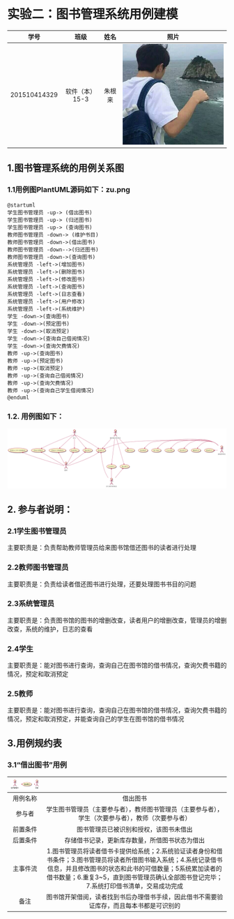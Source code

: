 # 实验二：图书管理系统用例建模

| 学号 | 班级 | 姓名 | 照片|
|:----:|:-----:|:----:|:----:|
| 201510414329 | 软件（本）15-3 | 朱根来 | [![](./zhugenlai.jpg)](./zhugenlai.jpg) |

## 1.图书管理系统的用例关系图
### 1.1用例图PlantUML源码如下：zu.png
    @startuml
    学生图书管理员 -up-> (借出图书)
    学生图书管理员 -up-> (归还图书)
    学生图书管理员 -up-> (查询图书)
    教师图书管理员 -down-> (维护书目)
    教师图书管理员 -down->(借出图书)
    教师图书管理员 -down-->(归还图书)
    教师图书管理员 -down->(查询图书)
    系统管理员 -left->(增加图书)
    系统管理员 -left->(删除图书)
    系统管理员 -left->(修改图书)
    系统管理员 -left->(查询图书)
    系统管理员 -left->(日志查看)
    系统管理员 -left->(用户修改)
    系统管理员 -left->(系统维护)
    学生 -down->(查询图书)
    学生 -down->(预定图书)
    学生 -down->(取消预定)
    学生 -down->(查询自己借阅情况)
    学生 -down->(查询欠费情况)
    教师 -up->(查询图书)
    教师 -up->(预定图书)
    教师 -up->(取消预定)
    教师 -up->(查询自己借阅情况)
    教师 -up->(查询欠费情况)
    教师 -up->(查询自己学生借阅情况)
    @enduml
### 1.2. 用例图如下：
[![](./usecase_01.png)](./usecase_01.png)

## 2. 参与者说明：
### 2.1学生图书管理员
主要职责是：负责帮助教师管理员给来图书馆借还图书的读者进行处理
### 2.2教师图书管理员
主要职责是：负责给读者借还图书进行处理，还要处理图书书目的问题
### 2.3系统管理员
主要职责是：负责图书馆的图书的增删改查，读者用户的增删改查，管理员的增删改查，系统的维护，日志的查看
### 2.4学生
主要职责是：能对图书进行查询，查询自己在图书馆的借书情况，查询欠费书籍的情况，预定和取消预定
### 2.5教师
主要职责是：能对图书进行查询，查询自己在图书馆的借书情况，查询欠费书籍的情况，预定和取消预定，并能查询自己的学生在图书馆的借书情况
## 3.用例规约表
### 3.1“借出图书”用例

|[![](./usecase0_flow.png)](./usecase0_flow.png)||
|:----:|:-----:|
| 用例名称 | 借出图书 |
| 参与者 | 学生图书管理员（主要参与者），教师图书管理员（主要参与者），学生（次要参与者），教师（次要参与者） |
| 前置条件 | 图书管理员已被识别和授权，该图书未借出 |
| 后置条件 | 存储借书记录，更新库存数量，所借图书状态为借出 |
| 主事件流 | 1.图书管理员将读者借书卡提供给系统；2.系统验证读者身份和借书条件；3.图书管理员将读者所借图书输入系统；4.系统记录借书信息，并且修改图书的状态和此书的可借数量；5系统累加读者的借书数量；6.重复3~5，直到图书管理员确认全部图书登记完毕；7.系统打印借书清单，交易成功完成 |
| 备注 | 图书馆开架借阅，读者找到书后办理借书手续，因此借书不需要验证库存，而且每本书都是可识别的 |